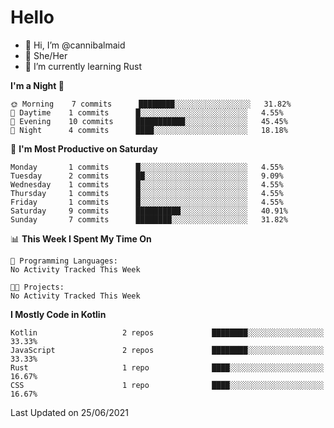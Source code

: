 # Hello
- 👋 Hi, I’m @cannibalmaid
- 👀 She/Her
- 🌱 I’m currently learning Rust

<!--START_SECTION:waka-->
**I'm a Night 🦉** 

```text
🌞 Morning    7 commits      ████████░░░░░░░░░░░░░░░░░   31.82% 
🌆 Daytime    1 commits      █░░░░░░░░░░░░░░░░░░░░░░░░   4.55% 
🌃 Evening    10 commits     ███████████░░░░░░░░░░░░░░   45.45% 
🌙 Night      4 commits      ████░░░░░░░░░░░░░░░░░░░░░   18.18%

```
📅 **I'm Most Productive on Saturday** 

```text
Monday       1 commits      █░░░░░░░░░░░░░░░░░░░░░░░░   4.55% 
Tuesday      2 commits      ██░░░░░░░░░░░░░░░░░░░░░░░   9.09% 
Wednesday    1 commits      █░░░░░░░░░░░░░░░░░░░░░░░░   4.55% 
Thursday     1 commits      █░░░░░░░░░░░░░░░░░░░░░░░░   4.55% 
Friday       1 commits      █░░░░░░░░░░░░░░░░░░░░░░░░   4.55% 
Saturday     9 commits      ██████████░░░░░░░░░░░░░░░   40.91% 
Sunday       7 commits      ████████░░░░░░░░░░░░░░░░░   31.82%

```


📊 **This Week I Spent My Time On** 

```text
💬 Programming Languages: 
No Activity Tracked This Week

🐱‍💻 Projects: 
No Activity Tracked This Week

```

**I Mostly Code in Kotlin** 

```text
Kotlin                   2 repos             ████████░░░░░░░░░░░░░░░░░   33.33% 
JavaScript               2 repos             ████████░░░░░░░░░░░░░░░░░   33.33% 
Rust                     1 repo              ████░░░░░░░░░░░░░░░░░░░░░   16.67% 
CSS                      1 repo              ████░░░░░░░░░░░░░░░░░░░░░   16.67%

```



 Last Updated on 25/06/2021
<!--END_SECTION:waka-->
